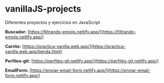 # vanillaJS-projects
Diferentes proyectos y ejercicios en JavaScript


**Buscador:** [https://filtrando-emojis.netlify.app/](https://filtrando-emojis.netlify.app/)

**Carrito:** [https://practica-vanilla.web.app/](https://practica-vanilla.web.app/tienda.html)

**Perfiles-git:** [https://perfiles-git.netlify.app/](https://perfiles-git.netlify.app/)

**EmailForm:** [https://enviar-email-form.netlify.app/](https://enviar-email-form.netlify.app/)

